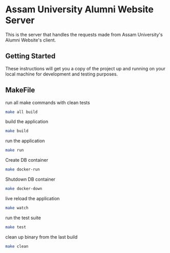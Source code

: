 # Assam University Alumni Website Server

This is the server that handles the requests made from Assam University's Alumni Website's client.

## Getting Started

These instructions will get you a copy of the project up and running on your local machine for development and testing purposes.

## MakeFile

run all make commands with clean tests
```bash
make all build
```

build the application
```bash
make build
```

run the application
```bash
make run
```

Create DB container
```bash
make docker-run
```

Shutdown DB container
```bash
make docker-down
```

live reload the application
```bash
make watch
```

run the test suite
```bash
make test
```

clean up binary from the last build
```bash
make clean
```
